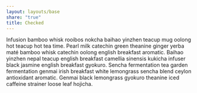 ```yaml
---
layout: layouts/base
share: "true"
title: Checked
---
```



Infusion bamboo whisk rooibos nokcha baihao yinzhen teacup mug oolong hot teacup hot tea time. Pearl milk catechin green theanine ginger yerba maté bamboo whisk catechin oolong english breakfast aromatic. Baihao yinzhen nepal teacup english breakfast camellia sinensis kukicha infuser black jasmine english breakfast gyokuro. Sencha fermentation tea garden fermentation genmai irish breakfast white lemongrass sencha blend ceylon antioxidant aromatic. Genmai black lemongrass gyokuro theanine iced caffeine strainer loose leaf hojicha.

